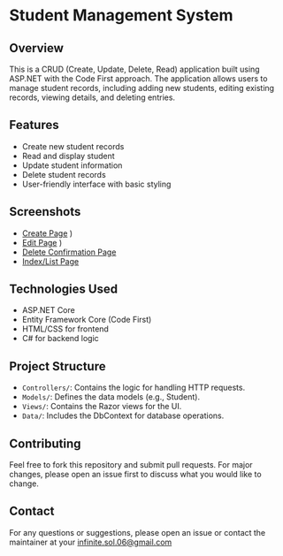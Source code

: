 

# Student Management System

## Overview
This is a CRUD (Create, Update, Delete, Read) application built using ASP.NET with the Code First approach. The application allows users to manage student records, including adding new students, editing existing records, viewing details, and deleting entries.

## Features
- Create new student records
- Read and display student
- Update student information
- Delete student records
- User-friendly interface with basic styling

## Screenshots
- [Create Page](![image](https://github.com/user-attachments/assets/1c846831-a05a-430f-8a34-d661252c1faa)
)
)
- [Edit Page](![image](https://github.com/user-attachments/assets/ed71cfec-d673-4dc5-a67d-3cb59eaf9f91)
)
)
- [Delete Confirmation Page](![image](https://github.com/user-attachments/assets/860b162f-60c7-4f89-97e1-b503b98aa951)
)
- [Index/List Page](![image](https://github.com/user-attachments/assets/af73bb6b-3a52-44f7-a868-13aad88c9bc8)
)

## Technologies Used
- ASP.NET Core
- Entity Framework Core (Code First)
- HTML/CSS for frontend
- C# for backend logic



## Project Structure
- `Controllers/`: Contains the logic for handling HTTP requests.
- `Models/`: Defines the data models (e.g., Student).
- `Views/`: Contains the Razor views for the UI.
- `Data/`: Includes the DbContext for database operations.

## Contributing
Feel free to fork this repository and submit pull requests. For major changes, please open an issue first to discuss what you would like to change.


## Contact
For any questions or suggestions, please open an issue or contact the maintainer at your infinite.sol.06@gmail.com
